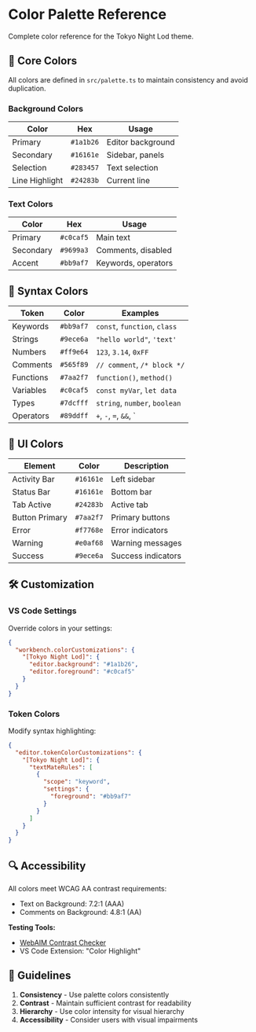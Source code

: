 # Color Palette Reference

Complete color reference for the Tokyo Night Lod theme.

## 🎨 Core Colors

All colors are defined in `src/palette.ts` to maintain consistency and avoid duplication.

### Background Colors

| Color | Hex | Usage |
|-------|-----|-------|
| Primary | `#1a1b26` | Editor background |
| Secondary | `#16161e` | Sidebar, panels |
| Selection | `#283457` | Text selection |
| Line Highlight | `#24283b` | Current line |

### Text Colors

| Color | Hex | Usage |
|-------|-----|-------|
| Primary | `#c0caf5` | Main text |
| Secondary | `#9699a3` | Comments, disabled |
| Accent | `#bb9af7` | Keywords, operators |

## 🌈 Syntax Colors

| Token | Color | Examples |
|-------|-------|----------|
| Keywords | `#bb9af7` | `const`, `function`, `class` |
| Strings | `#9ece6a` | `"hello world"`, `'text'` |
| Numbers | `#ff9e64` | `123`, `3.14`, `0xFF` |
| Comments | `#565f89` | `// comment`, `/* block */` |
| Functions | `#7aa2f7` | `function()`, `method()` |
| Variables | `#c0caf5` | `const myVar`, `let data` |
| Types | `#7dcfff` | `string`, `number`, `boolean` |
| Operators | `#89ddff` | `+`, `-`, `=`, `&&`, `||` |

## 🔧 UI Colors

| Element | Color | Description |
|---------|-------|-------------|
| Activity Bar | `#16161e` | Left sidebar |
| Status Bar | `#16161e` | Bottom bar |
| Tab Active | `#24283b` | Active tab |
| Button Primary | `#7aa2f7` | Primary buttons |
| Error | `#f7768e` | Error indicators |
| Warning | `#e0af68` | Warning messages |
| Success | `#9ece6a` | Success indicators |

## 🛠️ Customization

### VS Code Settings

Override colors in your settings:

```json
{
  "workbench.colorCustomizations": {
    "[Tokyo Night Lod]": {
      "editor.background": "#1a1b26",
      "editor.foreground": "#c0caf5"
    }
  }
}
```

### Token Colors

Modify syntax highlighting:

```json
{
  "editor.tokenColorCustomizations": {
    "[Tokyo Night Lod]": {
      "textMateRules": [
        {
          "scope": "keyword",
          "settings": {
            "foreground": "#bb9af7"
          }
        }
      ]
    }
  }
}
```

## 🔍 Accessibility

All colors meet WCAG AA contrast requirements:

- Text on Background: 7.2:1 (AAA)
- Comments on Background: 4.8:1 (AA)

**Testing Tools:**

- [WebAIM Contrast Checker](https://webaim.org/resources/contrastchecker/)
- VS Code Extension: "Color Highlight"

## 📝 Guidelines

1. **Consistency** - Use palette colors consistently
2. **Contrast** - Maintain sufficient contrast for readability
3. **Hierarchy** - Use color intensity for visual hierarchy
4. **Accessibility** - Consider users with visual impairments
